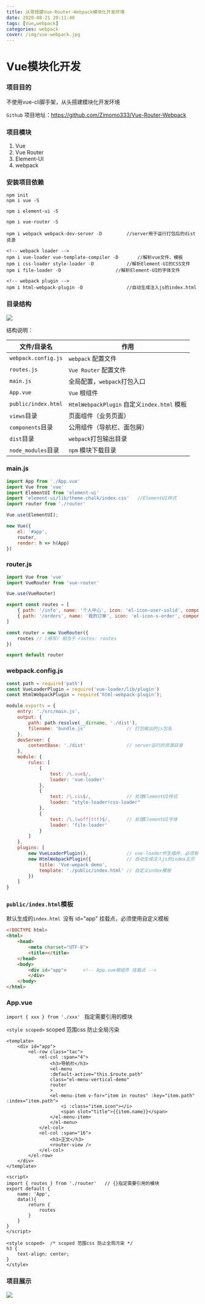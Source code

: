 ```yaml
---
title: 从零搭建Vue-Router-Webpack模块化开发环境
date: 2020-08-21 20:11:40
tags: [Vue,webpack]
categories: webpack
cover: /img/vue-webpack.jpg
---
```


# Vue模块化开发

### 项目目的

不使用vue-cli脚手架，从头搭建模块化开发环境

`Github` 项目地址：https://github.com/Zimomo333/Vue-Router-Webpack



### 项目模块

1. Vue
2. Vue Router
3. Element-UI
4. webpack



### 安装项目依赖

```shell
npm init
npm i vue -S

npm i element-ui -S

npm i vue-router -S

npm i webpack webpack-dev-server -D			//server用于运行打包后的dist资源

<!-- webpack loader -->
npm i vue-loader vue-template-compiler -D		//解析vue文件、模板
npm i css-loader style-loader -D			//解析Element-UI的CSS文件
npm i file-loader -D					//解析Element-UI的字体文件

<!-- webpack plugin -->
npm i html-webpack-plugin -D				//自动生成注入js的index.html
```



### 目录结构

![](directory.PNG)

结构说明：

| 文件/目录名         | 作用                                        |
| ------------------- | ------------------------------------------- |
| `webpack.config.js` | `webpack` 配置文件                          |
| `routes.js`         | `Vue Router` 配置文件                       |
| `main.js`           | 全局配置，`webpack`打包入口                 |
| `App.vue`           | `Vue` 根组件                                |
| `public/index.html` | `HtmlWebpackPlugin` 自定义`index.html` 模板 |
| `views`目录         | 页面组件（业务页面）                        |
| `components`目录    | 公用组件（导航栏、面包屑）                  |
| `dist`目录          | `webpack`打包输出目录                       |
| `node_modules`目录  | `npm` 模块下载目录                          |



### main.js

```javascript
import App from './App.vue'
import Vue from 'vue'
import ElementUI from 'element-ui'
import 'element-ui/lib/theme-chalk/index.css'	//ElementUI样式
import router from './router'

Vue.use(ElementUI);

new Vue({
    el: '#app',
    router,
    render: h => h(App)
})
```



### router.js

```javascript
import Vue from 'vue'
import VueRouter from 'vue-router'

Vue.use(VueRouter)

export const routes = [
    { path: '/info', name: '个人中心', icon: 'el-icon-user-solid', component: () => import('../views/info.vue') },
    { path: '/orders', name: '我的订单', icon: 'el-icon-s-order', component: () => import('../views/orders.vue') }
]

const router = new VueRouter({
    routes // (缩写) 相当于 routes: routes
})

export default router
```



### webpack.config.js

```javascript
const path = require('path')
const VueLoaderPlugin = require('vue-loader/lib/plugin')
const HtmlWebpackPlugin = require('html-webpack-plugin');

module.exports = {
    entry: './src/main.js',
    output: {
        path: path.resolve(__dirname, './dist'),
        filename: 'bundle.js'               // 打包输出的js包名
    },
    devServer: {
        contentBase: './dist'               // server运行的资源目录
    },
    module: {
        rules: [
            {
                test: /\.vue$/,
                loader: 'vue-loader'
            },
            {
                test: /\.css$/,             // 处理ElementUI样式
                loader: "style-loader!css-loader"
            },
            {
                test: /\.(woff|ttf)$/,	    // 处理ElementUI字体
                loader: 'file-loader'
            }
        ]
    },
    plugins: [
        new VueLoaderPlugin(),              // vue-loader伴生插件，必须有！！！
        new HtmlWebpackPlugin({             // 自动生成注入js的index主页
            title: 'Vue-wepack demo',
            template: './public/index.html' // 自定义index模板
        })
    ]
}
```





### `public/index.html`模板

默认生成的`index.html `没有 id="app" 挂载点，必须使用自定义模板

```html
<!DOCTYPE html>
<html>
    <head>
        <meta charset="UTF-8">
        <title></title>
    </head>
    <body>
        <div id="app">		<!-- App.vue根组件 挂载点 -->
        </div>
    </body>
</html>
```



### App.vue

`import { xxx } from './xxx' ` 指定需要引用的模块

`<style scoped>`  scoped 范围css 防止全局污染

```vue
<template>
    <div id="app">
        <el-row class="tac">
            <el-col :span="4">
                <h3>导航栏</h3>
                <el-menu
                :default-active="this.$route.path"
                class="el-menu-vertical-demo"
                router
                >
                <el-menu-item v-for="item in routes" :key="item.path" :index="item.path">
                    <i :class="item.icon"></i>
                    <span slot="title">{{item.name}}</span>
                </el-menu-item>
                </el-menu>
            </el-col>
            <el-col :span="16">
                <h3>正文</h3>
                <router-view />
            </el-col>
        </el-row>
    </div>
</template>

<script>
import { routes } from './router'   // {}指定需要引用的模块
export default {
    name: 'App',
    data(){
        return {
            routes
        }
    }
}
</script>

<style scoped>  /* scoped 范围css 防止全局污染 */
h3 {
    text-align: center;
}
</style>
```



### 项目展示

![](display.gif)